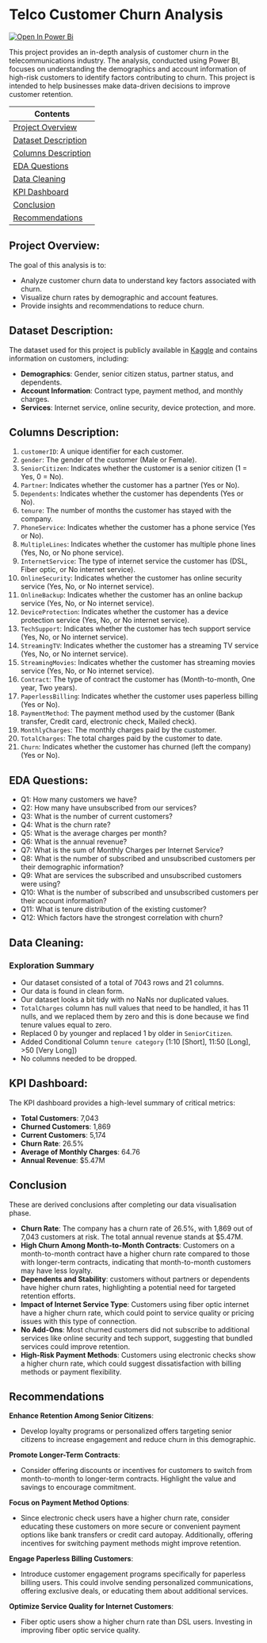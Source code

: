 # Telco Customer Churn Analysis

[![Open In Power Bi](https://img.shields.io/badge/open_in_power_bi-F2C811?style=for-the-badge&logo=powerbi&logoColor=black)](https://app.powerbi.com/view?r=eyJrIjoiYzllYTllNWEtZDc4Ny00OTc3LTg3ODAtZjFhZjMxZDlkOTliIiwidCI6IjI1Y2UwMjYxLWJiZDYtNDljZC1hMWUyLTU0MjYwODg2ZDE1OSJ9)

This project provides an in-depth analysis of customer churn in the telecommunications industry. The analysis, conducted using Power BI, focuses on understanding the demographics and account information of high-risk customers to identify factors contributing to churn. This project is intended to help businesses make data-driven decisions to improve customer retention.

| Contents 											 	   	|
| -------- 											 	   	|
| [Project Overview](#Project-Overview)			   	|
| [Dataset Description](#Dataset-Description) 		   		|
| [Columns Description](#Columns-Description)							|
| [EDA Questions](#EDA-Questions)					   		|
| [Data Cleaning](#Data-Cleaning)						   	|
| [KPI Dashboard](#KPI-Dashboard)					|
| [Conclusion](#Conclusion)									|
| [Recommendations](#Recommendations)							   		|

## Project Overview:

The goal of this analysis is to:
- Analyze customer churn data to understand key factors associated with churn.
- Visualize churn rates by demographic and account features.
- Provide insights and recommendations to reduce churn.

## Dataset Description:

The dataset used for this project is publicly available in [Kaggle](https://www.kaggle.com/datasets/blastchar/telco-customer-churn) and contains information on customers, including:
-	**Demographics**: Gender, senior citizen status, partner status, and dependents.
-	**Account Information**: Contract type, payment method, and monthly charges.
-	**Services**: Internet service, online security, device protection, and more.

## Columns Description:

1. `customerID`: A unique identifier for each customer.
2. `gender`: The gender of the customer (Male or Female).
3. `SeniorCitizen`: Indicates whether the customer is a senior citizen (1 = Yes, 0 = No).
4. `Partner`: Indicates whether the customer has a partner (Yes or No).
5. `Dependents`: Indicates whether the customer has dependents (Yes or No).
6. `tenure`: The number of months the customer has stayed with the company.
7. `PhoneService`: Indicates whether the customer has a phone service (Yes or No).
8. `MultipleLines`: Indicates whether the customer has multiple phone lines (Yes, No, or No phone service).
9. `InternetService`: The type of internet service the customer has (DSL, Fiber optic, or No internet service).
10. `OnlineSecurity`: Indicates whether the customer has online security service (Yes, No, or No internet service).
11. `OnlineBackup`: Indicates whether the customer has an online backup service (Yes, No, or No internet service).
12. `DeviceProtection`: Indicates whether the customer has a device protection service (Yes, No, or No internet service).
13. `TechSupport`: Indicates whether the customer has tech support service (Yes, No, or No internet service).
14. `StreamingTV`: Indicates whether the customer has a streaming TV service (Yes, No, or No internet service).
15. `StreamingMovies`: Indicates whether the customer has streaming movies service (Yes, No, or No internet service).
16. `Contract`: The type of contract the customer has (Month-to-month, One year, Two years).
17. `PaperlessBilling`: Indicates whether the customer uses paperless billing (Yes or No).
18. `PaymentMethod`: The payment method used by the customer (Bank transfer, Credit card, electronic check, Mailed check).
19. `MonthlyCharges`: The monthly charges paid by the customer.
20. `TotalCharges`: The total charges paid by the customer to date.
21. `Churn`: Indicates whether the customer has churned (left the company) (Yes or No).

## EDA Questions:

-	Q1: How many customers we have?
-	Q2: How many have unsubscribed from our services?
-	Q3: What is the number of current customers?
-	Q4: What is the churn rate?
-	Q5: What is the average charges per month?
-	Q6: What is the annual revenue?
-	Q7: What is the sum of Monthly Charges per Internet Service?
-	Q8: What is the number of subscribed and unsubscribed customers per their demographic information?
-	Q9: What are services the subscribed and unsubscribed customers were using?
-	Q10: What is the number of subscribed and unsubscribed customers per their account information?
-	Q11: What is tenure distribution of the existing customer?
-	Q12: Which factors have the strongest correlation with churn?

## Data Cleaning:
### Exploration Summary

-	Our dataset consisted of a total of 7043 rows and 21 columns.
-	Our data is found in clean form.
-	Our dataset looks a bit tidy with no NaNs nor duplicated values.
-	`TotalCharges` column has null values that need to be handled, it has 11 nulls, and we replaced them by zero and this is done because we find tenure values equal to zero.  
-	Replaced 0 by younger and replaced 1 by older in `SeniorCitizen`.
-	Added Conditional Column `tenure category` (1:10 [Short], 11:50 [Long], >50 [Very Long])
-	No columns needed to be dropped.

## KPI Dashboard:

The KPI dashboard provides a high-level summary of critical metrics:
- **Total Customers**: 7,043
- **Churned Customers**: 1,869
- **Current Customers**: 5,174
- **Churn Rate**: 26.5%
- **Average of Monthly Charges**: 64.76
- **Annual Revenue**: $5.47M

## Conclusion
These are derived conclusions after completing our data visualisation phase.

- **Churn Rate**: The company has a churn rate of 26.5%, with 1,869 out of 7,043 customers at risk. The total annual revenue stands at $5.47M.
-	**High Churn Among Month-to-Month Contracts**: Customers on a month-to-month contract have a higher churn rate compared to those with longer-term contracts, indicating that month-to-month customers may have less loyalty.
-	**Dependents and Stability**: customers without partners or dependents have higher churn rates, highlighting a potential need for targeted retention efforts.
-	**Impact of Internet Service Type**: Customers using fiber optic internet have a higher churn rate, which could point to service quality or pricing issues with this type of connection.
-	**No Add-Ons**: Most churned customers did not subscribe to additional services like online security and tech support, suggesting that bundled services could improve retention.
-	**High-Risk Payment Methods**: Customers using electronic checks show a higher churn rate, which could suggest dissatisfaction with billing methods or payment flexibility.

## Recommendations

**Enhance Retention Among Senior Citizens**:
-	Develop loyalty programs or personalized offers targeting senior citizens to increase engagement and reduce churn in this demographic.
  
**Promote Longer-Term Contracts**:
-	Consider offering discounts or incentives for customers to switch from month-to-month to longer-term contracts. Highlight the value and savings to encourage commitment.
  
**Focus on Payment Method Options**:
-	Since electronic check users have a higher churn rate, consider educating these customers on more secure or convenient payment options like bank transfers or credit card autopay. Additionally, offering incentives for switching payment methods might improve retention.
  
**Engage Paperless Billing Customers**:
-	Introduce customer engagement programs specifically for paperless billing users. This could involve sending personalized communications, offering exclusive deals, or educating them about additional services.
  
**Optimize Service Quality for Internet Customers**:
-	Fiber optic users show a higher churn rate than DSL users. Investing in improving fiber optic service quality.
